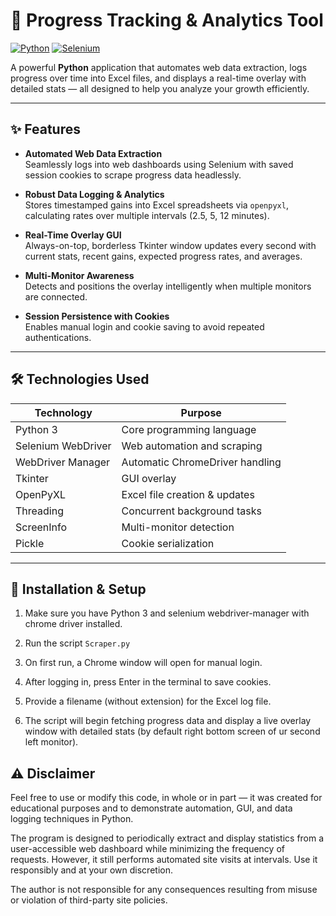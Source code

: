 # 🚀 Progress Tracking & Analytics Tool

[![Python](https://img.shields.io/badge/python-3.7%2B-blue?logo=python&logoColor=white)](https://www.python.org/)
[![Selenium](https://img.shields.io/badge/selenium-webdriver-green)](https://www.selenium.dev/)


A powerful **Python** application that automates web data extraction, logs progress over time into Excel files, and displays a real-time overlay with detailed stats — all designed to help you analyze your growth efficiently.

---

## ✨ Features

- **Automated Web Data Extraction**  
  Seamlessly logs into web dashboards using Selenium with saved session cookies to scrape progress data headlessly.

- **Robust Data Logging & Analytics**  
  Stores timestamped gains into Excel spreadsheets via `openpyxl`, calculating rates over multiple intervals (2.5, 5, 12 minutes).

- **Real-Time Overlay GUI**  
  Always-on-top, borderless Tkinter window updates every second with current stats, recent gains, expected progress rates, and averages.

- **Multi-Monitor Awareness**  
  Detects and positions the overlay intelligently when multiple monitors are connected.

- **Session Persistence with Cookies**  
  Enables manual login and cookie saving to avoid repeated authentications.

---

## 🛠 Technologies Used

| Technology         | Purpose                          |
|--------------------|---------------------------------|
| Python 3           | Core programming language        |
| Selenium WebDriver | Web automation and scraping      |
| WebDriver Manager  | Automatic ChromeDriver handling  |
| Tkinter            | GUI overlay                      |
| OpenPyXL           | Excel file creation & updates    |
| Threading          | Concurrent background tasks      |
| ScreenInfo         | Multi-monitor detection          |
| Pickle             | Cookie serialization             |

---

## 🚀 Installation & Setup

1. Make sure you have Python 3 and selenium webdriver-manager with chrome driver installed.

2. Run the script `Scraper.py`
3. On first run, a Chrome window will open for manual login.
4. After logging in, press Enter in the terminal to save cookies.
5. Provide a filename (without extension) for the Excel log file.
6. The script will begin fetching progress data and display a live overlay 
window with detailed stats (by default right bottom screen of ur second left monitor).



## ⚠️ Disclaimer

Feel free to use or modify this code, in whole or in part — it was created for educational purposes and to demonstrate automation, GUI, and data logging techniques in Python.

The program is designed to periodically extract and display statistics from a user-accessible web dashboard while minimizing the frequency of requests. However, it still performs automated site visits at intervals. Use it responsibly and at your own discretion.

The author is not responsible for any consequences resulting from misuse or violation of third-party site policies.



